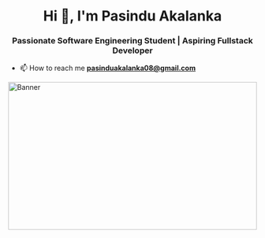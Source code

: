 <h1 align="center">Hi 👋, I'm Pasindu Akalanka</h1>
<h3 align="center">Passionate Software Engineering Student | Aspiring Fullstack Developer</h3>

- 📫 How to reach me **pasinduakalanka08@gmail.com**
  
<img src="https://www.freecodecamp.org/news/content/images/2022/11/hire-full-stack-developers1546507474317-1.gif" alt="Banner" width="100%" height="300"> 


